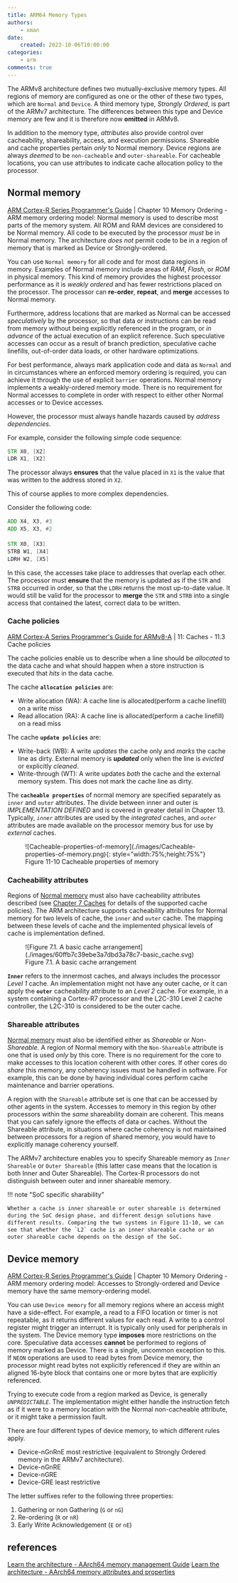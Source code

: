 ```yaml
---
title: ARM64 Memory Types
authors:
    - xman
date:
    created: 2023-10-06T10:00:00
categories:
    - arm
comments: true
---
```


The ARMv8 architecture defines two mutually-exclusive memory types. All regions of memory are configured as one or the other of these two types, which are `Normal` and `Device`. A third memory type, *Strongly Ordered*, is part of the ARMv7 architecture. The differences between this type and Device memory are few and it is therefore now **omitted** in ARMv8.

In addition to the memory type, *attributes* also provide control over cacheability, shareability, access, and execution permissions. Shareable and cache properties pertain *only* to Normal memory. Device regions are always *deemed* to be `non-cacheable` and `outer-shareable`. For cacheable locations, you can use attributes to indicate cache allocation policy to the processor.

<!-- more -->

## Normal memory

[ARM Cortex-R Series Programmer's Guide](https://developer.arm.com/documentation/den0042/latest/) | Chapter 10 Memory Ordering - ARM memory ordering model: Normal memory is used to describe most parts of the memory system. All ROM and RAM devices are considered to be Normal memory. All code to be executed by the processor *must* be in Normal memory. The architecture *does not* permit code to be in a region of memory that is marked as Device or Strongly-ordered.

You can use `Normal memory` for all code and for most data regions in memory. Examples of Normal memory include areas of *RAM*, *Flash*, or *ROM* in physical memory. This kind of memory provides the highest processor performance as it is *weakly ordered* and has fewer restrictions placed on the processor. The processor can **re-order**, **repeat**, and **merge** accesses to Normal memory.

Furthermore, address locations that are marked as Normal can be accessed *speculatively* by the processor, so that data or instructions can be read from memory without being explicitly referenced in the program, or *in advance* of the actual execution of an explicit reference. Such speculative accesses can occur as a result of branch prediction, speculative cache linefills, out-of-order data loads, or other hardware optimizations.

For best performance, always mark application code and data as `Normal` and in circumstances where an enforced memory ordering is required, you can achieve it through the use of explicit `barrier` operations. Normal memory implements a weakly-ordered memory mode. There is no requirement for Normal accesses to complete in order with respect to either other Normal accesses or to Device accesses.

However, the processor must always handle hazards caused by *address dependencies*.

For example, consider the following simple code sequence:

```asm
STR X0, [X2]
LDR X1, [X2]
```

The processor always **ensures** that the value placed in `X1` is the value that was written to the address stored in `X2`.

This of course applies to more complex dependencies.

Consider the following code:

```asm
ADD X4, X3, #3
ADD X5, X3, #2

STR X0, [X3]
STRB W1, [X4]
LDRH W2, [X5]
```

In this case, the accesses take place to addresses that overlap each other. The processor must **ensure** that the memory is updated as if the `STR` and `STRB` occurred in order, so that the `LDRH` returns the most up-to-date value. It would still be valid for the processor to **merge** the `STR` and `STRB` into a single access that contained the latest, correct data to be written.

### Cache policies

[ARM Cortex-A Series Programmer's Guide for ARMv8-A](https://developer.arm.com/documentation/den0024/latest) | 11: Caches - 11.3 Cache policies

The cache policies enable us to describe when a line should be *allocated* to the data cache and what should happen when a store instruction is executed that *hits* in the data cache.

The cache **`allocation policies`** are:

- Write allocation (WA): A cache line is allocated(perform a cache linefill) on a write miss
- Read allocation (RA): A cache line is allocated(perform a cache linefill) on a read miss

The cache **`update policies`** are:

- Write-back (WB): A write *updates* the cache only and *marks* the cache line as dirty. External memory is ***updated*** only when the line is *evicted* or explicitly *cleaned*.
- Write-through (WT): A write updates *both* the cache and the external memory system. This does not mark the cache line as dirty.

The **`cacheable properties`** of normal memory are specified separately as `inner` and `outer` attributes. The divide between inner and outer is *IMPLEMENTATION DEFINED* and is covered in greater detail in Chapter 13. Typically, *`inner`* attributes are used by the *integrated* caches, and *`outer`* attributes are made available on the processor memory bus for use by *external* caches.

<figure markdown="span">
    ![Cacheable-properties-of-memory](./images/Cacheable-properties-of-memory.png){: style="width:75%;height:75%"}
    <figcaption>Figure 11-10 Cacheable properties of memory</figcaption>
</figure>

### Cacheability attributes

Regions of [Normal memory](https://developer.arm.com/documentation/den0042/latest/Memory-Ordering/ARM-memory-ordering-model/Normal-memory) must also have cacheability attributes described (see [Chapter 7 Caches](https://developer.arm.com/documentation/den0042/latest/Caches) for details of the supported cache policies). The ARM architecture supports cacheability attributes for Normal memory for two levels of cache, the `inner` and `outer` cache. The mapping between these levels of cache and the implemented physical levels of cache is implementation defined.

<figure markdown="span">
    <!-- https://documentation-service.arm.com/static/60ffb7c39ebe3a7dbd3a78c7 -->
    ![Figure 7.1. A basic cache arrangement](./images/60ffb7c39ebe3a7dbd3a78c7-basic_cache.svg)
    <figcaption>Figure 7.1. A basic cache arrangement</figcaption>
</figure>

**`Inner`** refers to the innermost caches, and always includes the processor *Level 1* cache. An implementation might not have any outer cache, or it can apply the **`outer`** cacheability attribute to an *Level 2* cache. For example, in a system containing a Cortex-R7 processor and the L2C-310 Level 2 cache controller, the L2C-310 is considered to be the outer cache.

### Shareable attributes

[Normal memory](https://developer.arm.com/documentation/den0042/latest/Memory-Ordering/ARM-memory-ordering-model/Normal-memory) must also be identified either as *Shareable* or *Non-Shareable*. A region of Normal memory with the `Non-Shareable` attribute is one that is used *only* by this core. There is no requirement for the core to make accesses to this location coherent with other cores. If other cores do *share* this memory, any coherency issues must be handled in software. For example, this can be done by having individual cores perform cache maintenance and barrier operations.

A region with the `Shareable` attribute set is one that can be accessed by other agents in the system. Accesses to memory in this region by other processors within the *same* shareability domain are coherent. This means that you can safely ignore the effects of data or caches. Without the Shareable attribute, in situations where cache coherency is not maintained between processors for a region of shared memory, you would have to explicitly manage coherency yourself.

The ARMv7 architecture enables you to specify Shareable memory as `Inner Shareable` or `Outer Shareable` (this latter case means that the location is both Inner and Outer Shareable). The Cortex-R processors do not distinguish between outer and inner shareable memory.

!!! note "SoC specific sharability"

    Whether a cache is inner shareable or outer shareable is determined during the SoC design phase, and different design solutions have different results. Comparing the two systems in Figure 11-10, we can see that whether the `L2` cache is an inner shareable cache or an outer shareable cache depends on the design of the SoC.

## Device memory

[ARM Cortex-R Series Programmer's Guide](https://developer.arm.com/documentation/den0042/latest/) | Chapter 10 Memory Ordering - ARM memory ordering model: Accesses to Strongly-ordered and Device memory have the same memory-ordering model.

You can use `Device memory` for all memory regions where an access might have a side-effect. For example, a read to a FIFO location or timer is not repeatable, as it returns different values for each read. A write to a control register might trigger an interrupt. It is typically only used for peripherals in the system. The Device memory type **imposes** more restrictions on the core. Speculative data accesses **cannot** be performed to regions of memory marked as Device. There is a single, uncommon exception to this. If `NEON` operations are used to read bytes from Device memory, the processor might read bytes not explicitly referenced if they are within an aligned 16-byte block that contains one or more bytes that are explicitly referenced.

Trying to execute code from a region marked as Device, is generally *`UNPREDICTABLE`*. The implementation might either handle the instruction fetch as if it were to a memory location with the Normal non-cacheable attribute, or it might take a permission fault.

There are four different types of device memory, to which different rules apply.

- Device-nGnRnE most restrictive (equivalent to Strongly Ordered memory in the ARMv7 architecture).
- Device-nGnRE
- Device-nGRE
- Device-GRE least restrictive

The letter suffixes refer to the following three properties:

1. Gathering or non Gathering (`G` or `nG`)
2. Re-ordering (`R` or `nR`)
3. Early Write Acknowledgement (`E` or `nE`)

## references

[Learn the architecture - AArch64 memory management Guide](https://developer.arm.com/documentation/101811/latest)
[Learn the architecture - AArch64 memory attributes and properties](https://developer.arm.com/documentation/102376/latest/)
